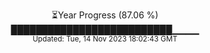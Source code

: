 <p align="center">
⏳Year Progress (87.06 %) <br>
██████████████████████████▁▁▁▁ <br>
<sub>Updated: Tue, 14 Nov 2023 18:02:43 GMT</sub>
</p>

